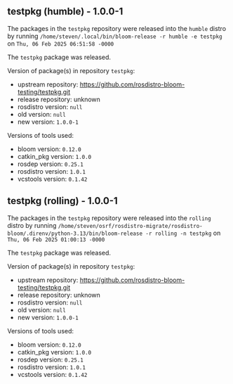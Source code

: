 ## testpkg (humble) - 1.0.0-1

The packages in the `testpkg` repository were released into the `humble` distro by running `/home/steven/.local/bin/bloom-release -r humble -e testpkg` on `Thu, 06 Feb 2025 06:51:58 -0000`

The `testpkg` package was released.

Version of package(s) in repository `testpkg`:

- upstream repository: https://github.com/rosdistro-bloom-testing/testpkg.git
- release repository: unknown
- rosdistro version: `null`
- old version: `null`
- new version: `1.0.0-1`

Versions of tools used:

- bloom version: `0.12.0`
- catkin_pkg version: `1.0.0`
- rosdep version: `0.25.1`
- rosdistro version: `1.0.1`
- vcstools version: `0.1.42`


## testpkg (rolling) - 1.0.0-1

The packages in the `testpkg` repository were released into the `rolling` distro by running `/home/steven/osrf/rosdistro-migrate/rosdistro-bloom/.direnv/python-3.13/bin/bloom-release -r rolling -n testpkg` on `Thu, 06 Feb 2025 01:00:13 -0000`

The `testpkg` package was released.

Version of package(s) in repository `testpkg`:

- upstream repository: https://github.com/rosdistro-bloom-testing/testpkg.git
- release repository: unknown
- rosdistro version: `null`
- old version: `null`
- new version: `1.0.0-1`

Versions of tools used:

- bloom version: `0.12.0`
- catkin_pkg version: `1.0.0`
- rosdep version: `0.25.1`
- rosdistro version: `1.0.1`
- vcstools version: `0.1.42`


